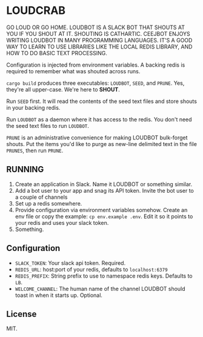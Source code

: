 # LOUDCRAB

GO LOUD OR GO HOME. LOUDBOT IS A SLACK BOT THAT SHOUTS AT YOU IF YOU SHOUT AT IT. SHOUTING IS CATHARTIC. CEEJBOT ENJOYS WRITING LOUDBOT IN MANY PROGRAMMING LANGUAGES. IT'S A GOOD WAY TO LEARN TO USE LIBRARIES LIKE THE LOCAL REDIS LIBRARY, AND HOW TO DO BASIC TEXT PROCESSING.

Configuration is injected from environment variables. A backing redis is required to remember what was shouted across runs.

`cargo build` produces three executables: `LOUDBOT`, `SEED`, and `PRUNE`. Yes, they're all upper-case. We're here to __SHOUT__.

Run `SEED` first. It will read the contents of the seed text files and store shouts in your backing redis.

Run `LOUDBOT` as a daemon where it has access to the redis. You don't need the seed text files to run `LOUDBOT`.

`PRUNE` is an administrative convenience for making LOUDBOT bulk-forget shouts. Put the items you'd like to purge as new-line delimited text in the file `PRUNES`, then run `PRUNE`.

## RUNNING

1. Create an application in Slack. Name it LOUDBOT or something similar.
2. Add a bot user to your app and snag its API token. Invite the bot user to a couple of channels
3. Set up a redis somewhere.
4. Provide configuration via environment variables somehow. Create an env file or copy the example: `cp env.example .env`. Edit it so it points to your redis and uses your slack token.
5. Something.

## Configuration

- `SLACK_TOKEN`: Your slack api token. Required.
- `REDIS_URL`: host:port of your redis, defaults to `localhost:6379`
- `REDIS_PREFIX`: String prefix to use to namespace redis keys. Defaults to `LB`.
- `WELCOME_CHANNEL`: The human name of the channel LOUDBOT should toast in when it starts up. Optional.

## License

MIT.
